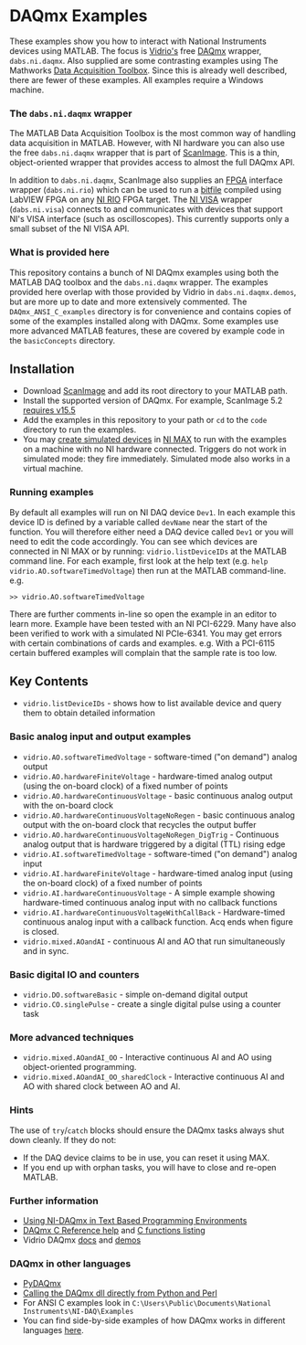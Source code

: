 # DAQmx Examples

These examples show you how to interact with National Instruments devices using MATLAB.
The focus is  [Vidrio's](http://scanimage.vidriotechnologies.com/display/SIH/ScanImage+Home) free [DAQmx](https://www.ni.com/dataacquisition/nidaqmx.htm) wrapper, `dabs.ni.daqmx`.
Also supplied are some contrasting examples using The Mathworks [Data Acquisition Toolbox](https://www.mathworks.com/help/daq/). 
Since this is already well described, there are fewer of these examples. 
All examples require a Windows machine. 


### The `dabs.ni.daqmx` wrapper
The MATLAB Data Acquisition Toolbox is the most common way of handling data acquisition in MATLAB. 
However, with NI hardware you can also use the free `dabs.ni.daqmx` wrapper that is part of [ScanImage](http://scanimage.vidriotechnologies.com/).
This is a thin, object-oriented wrapper that provides access to almost the full DAQmx API.

In addition to `dabs.ni.daqmx`, ScanImage also supplies an [FPGA](http://www.ni.com/fpga/) interface wrapper (`dabs.ni.rio`) which can be used to run a [bitfile](http://www.ni.com/white-paper/9640/en/) compiled using LabVIEW FPGA on any [NI RIO](http://www.ni.com/academic/students/learn-rio/what-is/) FPGA target. 
The [NI VISA](https://www.ni.com/visa/) wrapper (`dabs.ni.visa`) connects to and communicates with devices that support NI's VISA interface (such as oscilloscopes). 
This currently supports only a small subset of the NI VISA API.


### What is provided here
This repository contains a bunch of NI DAQmx examples using both the MATLAB DAQ toolbox and the `dabs.ni.daqmx` wrapper. 
The examples provided here overlap with those provided by Vidrio in `dabs.ni.daqmx.demos`, but are more up to date and more extensively commented. 
The `DAQmx_ANSI_C_examples` directory is for convenience and contains copies of some of the examples installed along with DAQmx.
Some examples use more advanced MATLAB features, these are covered by example code in the `basicConcepts` directory. 


## Installation

* Download [ScanImage](http://scanimage.vidriotechnologies.com/display/SIH/ScanImage+Home) and add its root directory to your MATLAB path.
* Install the supported version of DAQmx. For example, ScanImage 5.2 [requires v15.5](http://scanimage.vidriotechnologies.com/display/SI2016/Software+Version+Compatibility)
* Add the examples in this repository to your path or `cd` to the `code` directory to run the examples.
* You may [create simulated devices](http://www.ni.com/tutorial/3698/en/) in [NI MAX](http://digital.ni.com/public.nsf/allkb/71544521BDE34FFB86256FCF005F4FB6) to run with the examples on a machine with no NI hardware connected. 
Triggers do not work in simulated mode: they fire immediately.
Simulated mode also works in a virtual machine. 


### Running examples
By default all examples will run on NI DAQ device `Dev1`.
In each example this device ID is defined by a variable called `devName` near the start of the function. 
You will therefore either need a DAQ device called `Dev1` or you will need to edit the code accordingly. 
You can see which devices are connected in NI MAX or by running: `vidrio.listDeviceIDs` at the MATLAB command line. 
For each example, first look at the help text (e.g. `help vidrio.AO.softwareTimedVoltage`) then run at the MATLAB command-line. e.g. 

```
>> vidrio.AO.softwareTimedVoltage
```

There are further comments in-line so open the example in an editor to learn more.
Example have been tested with an NI PCI-6229. 
Many have also been verified to work with a simulated NI PCIe-6341. 
You may get errors with certain combinations of cards and examples. 
e.g. With a PCI-6115 certain buffered examples will complain that the sample rate is too low. 


## Key Contents

* `vidrio.listDeviceIDs` - shows how to list available device and query them to obtain detailed information

### Basic analog input and output examples
* `vidrio.AO.softwareTimedVoltage` - software-timed ("on demand") analog output
* `vidrio.AO.hardwareFiniteVoltage` - hardware-timed analog output (using the on-board clock) of a fixed number of points
* `vidrio.AO.hardwareContinuousVoltage` - basic continuous analog output with the on-board clock
* `vidrio.AO.hardwareContinuousVoltageNoRegen` - basic continuous analog output with the on-board clock that recycles the output buffer
* `vidrio.AO.hardwareContinuousVoltageNoRegen_DigTrig` - Continuous analog output that is hardware triggered by a digital (TTL) rising edge
* `vidrio.AI.softwareTimedVoltage` - software-timed ("on demand") analog input
* `vidrio.AI.hardwareFiniteVoltage` - hardware-timed analog input (using the on-board clock) of a fixed number of points
* `vidrio.AI.hardwareContinuousVoltage` -  A simple example showing hardware-timed continuous analog input with no callback functions
* `vidrio.AI.hardwareContinuousVoltageWithCallBack` -  Hardware-timed continuous analog input with a callback function. Acq ends when figure is closed.
* `vidrio.mixed.AOandAI` - continuous AI and AO that run simultaneously and in sync. 

### Basic digital IO and counters
* `vidrio.DO.softwareBasic` - simple on-demand digital output
* `vidrio.CO.singlePulse` - create a single digital pulse using a counter task

### More advanced techniques
* `vidrio.mixed.AOandAI_OO` - Interactive continuous AI and AO using object-oriented programming.
* `vidrio.mixed.AOandAI_OO_sharedClock` - Interactive continuous AI and AO with shared clock between AO and AI.



### Hints
The use of `try`/`catch` blocks should ensure the DAQmx tasks always shut down cleanly. 
If they do not:
* If the DAQ device claims to be in use, you can reset it using MAX. 
* If you end up with orphan tasks, you will have to close and re-open MATLAB. 

### Further information 
* [Using NI-DAQmx in Text Based Programming Environments](http://www.ni.com/tutorial/5409/en/)
* [DAQmx C Reference help](http://zone.ni.com/reference/en-XX/help/370471AE-01/) and [C functions listing](http://zone.ni.com/reference/en-XX/help/370471AE-01/TOC3.htm)
* Vidrio DAQmx [docs](http://scanimage.vidriotechnologies.com/display/API/Hardware+Support+Package+%28dabs%29+-+ni+-+daqmx) and [demos](http://scanimage.vidriotechnologies.com/display/API/Hardware+Support+Package+%28dabs%29+-+ni+-+daqmx+-+demos)


### DAQmx in other languages
* [PyDAQmx](https://pythonhosted.org/PyDAQmx/index.html)
* [Calling the DAQmx dll directly from Python and Perl](http://www.ni.com/white-paper/8911/en/)
* For ANSI C examples look in `C:\Users\Public\Documents\National Instruments\NI-DAQ\Examples`
* You can find side-by-side examples of how DAQmx works in different languages [here](http://www.ni.com/product-documentation/2835/en/).
